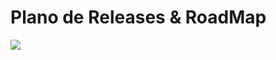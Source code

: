 # Plano de Releases & RoadMap
<img src="https://github.com/FelipeASousa/trabalho_semestral_FGTI/blob/main/Releases_RoadMap/Plano_Releases_Roadmap.gif?raw=true"/>
